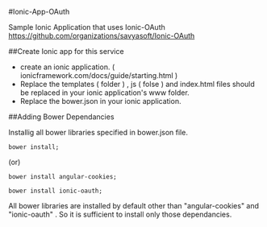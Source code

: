 #Ionic-App-OAuth


Sample Ionic Application that uses Ionic-OAuth https://github.com/organizations/savyasoft/Ionic-OAuth


##Create Ionic app for this service

* create an ionic application. ( ionicframework.com/docs/guide/starting.html  )
* Replace the templates ( folder ) , js ( folse ) and index.html files should be replaced in your ionic application's www folder.
* Replace the bower.json in your ionic application.

##Adding Bower Dependancies

Installig all bower libraries specified in bower.json file. 

```
bower install;
```

(or)

```
bower install angular-cookies;

bower install ionic-oauth;
```

All bower libraries are installed by default other than "angular-cookies"  and "ionic-oauth" .
So it is sufficient to install only those dependancies.

